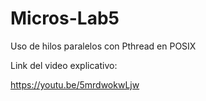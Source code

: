 # Micros-Lab5
Uso de hilos paralelos con Pthread en POSIX

Link del video explicativo:

https://youtu.be/5mrdwokwLjw
